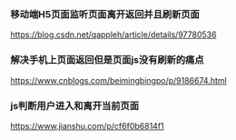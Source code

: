 ### 移动端H5页面监听页面离开返回并且刷新页面
https://blog.csdn.net/qappleh/article/details/97780536

### 解决手机上页面返回但是页面js没有刷新的痛点
https://www.cnblogs.com/beimingbingpo/p/9186674.html

### js判断用户进入和离开当前页面
https://www.jianshu.com/p/cf6f0b6814f1

